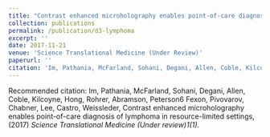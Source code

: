 ```yaml
---
title: "Contrast enhanced microholography enables point-of-care diagnosis of lymphoma in resource-limited settings"
collection: publications
permalink: /publication/d3-lymphoma
excerpt: ''
date: 2017-11-21
venue: 'Science Translational Medicine (Under Review)'
paperurl: ''
citation: 'Im, Pathania, McFarland, Sohani, Degani, Allen, Coble, Kilcoyne, Hong, Rohrer, Abramson, Peterson6 Fexon, Pivovarov, Chabner, Lee, Castro, Weissleder, Contrast enhanced microholography enables point-of-care diagnosis of lymphoma in resource-limited settings, (2017)'
---
```


Recommended citation: Im, Pathania, McFarland, Sohani, Degani, Allen, Coble, Kilcoyne, Hong, Rohrer, Abramson, Peterson6 Fexon, Pivovarov, Chabner, Lee, Castro, Weissleder, Contrast enhanced microholography enables point-of-care diagnosis of lymphoma in resource-limited settings, (2017) <i>Science Translational Medicine (Under review)1(1).